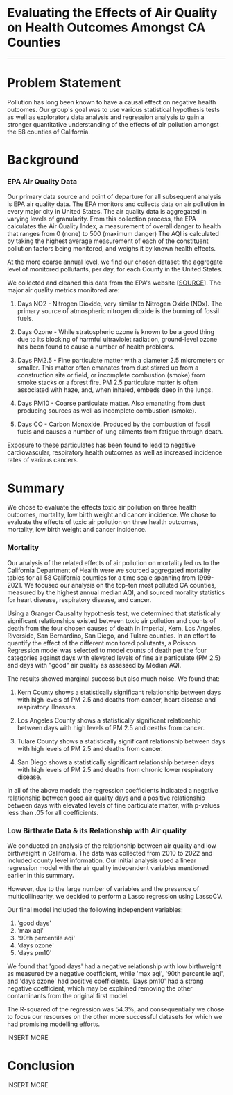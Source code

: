 # Evaluating the Effects of Air Quality on Health Outcomes Amongst CA Counties
---

# Problem Statement

Pollution has long been known to have a causal effect on negative health outcomes. Our group's goal was to use various statistical hypothesis tests as well as exploratory data analysis and regression analysis to gain a stronger quantitative understanding of the effects of air pollution amongst the 58 counties of California. 

# Background

### EPA Air Quality Data 

Our primary data source and point of departure for all subsequent analysis is EPA air quality data. The EPA monitors and collects data on air pollution in every major city in United States. The air quality data is aggregated in varying levels of granularity. From this collection process, the EPA calculates the Air Quality Index, a measurement of overall danger to health that ranges from 0 (none) to 500 (maximum danger) The AQI is calculated by taking the highest average measurement of each of the constituent pollution factors being monitored, and weighs it by known health effects. 

At the more coarse annual level, we find our chosen dataset: the aggregate level of monitored pollutants, per day, for each County in the United States. 

We collected and cleaned this data from the EPA's website [[SOURCE](https://aqs.epa.gov/aqsweb/airdata/download_files.html#Annual)]. The major air quality metrics monitored are:

1. Days NO2 - Nitrogen Dioxide, very similar to Nitrogen Oxide (NOx). The primary source of atmospheric nitrogen dioxide is the burning of fossil fuels. 

2. Days Ozone - While stratospheric ozone is known to be a good thing due to its blocking of harmful ultraviolet radiation, ground-level ozone has been found to cause a number of health problems. 

3. Days PM2.5 - Fine particulate matter with a diameter 2.5 micrometers or smaller. This matter often emanates from dust stirred up from a construction site or field, or incomplete combustion (smoke) from smoke stacks or a forest fire. PM 2.5 particulate matter is often associated with haze, and, when inhaled, embeds deep in the lungs. 

4. Days PM10 - Coarse particulate matter. Also emanating from dust producing sources as well as incomplete combustion (smoke).

5. Days CO - Carbon Monoxide. Produced by the combustion of fossil fuels and causes a number of lung ailments from fatigue through death.

Exposure to these particulates has been found to lead to negative cardiovascular, respiratory health outcomes as well as increased incidence rates of various cancers. 

# Summary

We chose to evaluate the effects toxic air pollution on three health outcomes, mortality, low birth weight and cancer incidence. 
We chose to evaluate the effects of toxic air pollution on three health outcomes, mortality, low birth weight and cancer incidence.

### Mortality

Our analysis of the related effects of air pollution on mortality led us to the California Department of Health were we sourced aggregated mortality tables for all 58 California counties for a time scale spanning from 1999-2021. We focused our analysis on the top-ten most polluted CA counties, measured by the highest annual median AQI, and sourced morality statistics for heart disease, respiratory disease, and cancer. 

Using a Granger Causality hypothesis test, we determined that statistically significant relationships existed between toxic air pollution and counts of death from the four chosen causes of death in Imperial, Kern, Los Angeles, Riverside, San Bernardino, San Diego, and Tulare counties. In an effort to quantify the effect of the different monitored pollutants, a Poisson Regression model was selected to model counts of death per the four categories against days with elevated levels of fine air particulate (PM 2.5) and days with "good" air quality as assessed by Median AQI. 

The results showed marginal success but also much noise. We found that:

1. Kern County shows a statistically significant relationship between days with high levels of PM 2.5 and deaths from cancer, heart disease and respiratory illnesses. 

2. Los Angeles County shows a statistically significant relationship between days with high levels of PM 2.5 and deaths from cancer. 

3. Tulare County shows a statistically significant relationship between days with high levels of PM 2.5 and deaths from cancer. 

4. San Diego shows a statistically significant relationship between days with high levels of PM 2.5 and deaths from chronic lower respiratory disease. 

In all of the above models the regression coefficients indicated a negative relationship between good air quality days and a positive relationship between days with elevated levels of fine particulate matter, with p-values less than $.05$ for all coefficients. 


### Low Birthrate Data & its Relationship with Air quality  
We conducted an analysis of the relationship between air quality and low birthweight in California. The data was collected from 2010 to 2022 and included county level information. Our initial analysis used a linear regression model with the air quality independent variables mentioned earlier in this summary.

However, due to the large number of variables and the presence of multicollinearity, we decided to perform a Lasso regression using LassoCV.

Our final model included the following independent variables:

1. 'good days'
2. 'max aqi'
3. '90th percentile aqi'
4. 'days ozone'
5. 'days pm10'

We found that 'good days' had a negative relationship with low birthweight as measured by a negative coefficient, while 'max aqi', '90th percentile aqi', and 'days ozone' had positive coefficients. 'Days pm10' had a strong negative coefficient, which may be explained removing the other contaminants from the original first model. 

The R-squared of the regression was 54.3%, and consequentially we chose to focus our resourses on the other more successful datasets for which we had promising modelling efforts.

INSERT MORE

# Conclusion

INSERT MORE

